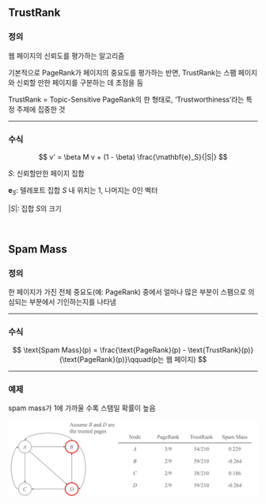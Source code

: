 <br />

## TrustRank

### 정의

웹 페이지의 신뢰도를 평가하는 알고리즘

기본적으로 PageRank가 페이지의 중요도를 평가하는 반면, TrustRank는 스팸 페이지와 신뢰할 만한 페이지를 구분하는 데 초점을 둠

TrustRank = Topic-Sensitive PageRank의 한 형태로, ‘Trustworthiness’라는 특정 주제에 집중한 것

---

### 수식

$$
v' = \beta M v + (1 - \beta) \frac{\mathbf{e}_S}{|S|}
$$

$S$: 신뢰할만한 페이지 집합

$\mathbf{e}_S$: 텔레포트 집합 $S$ 내 위치는 1, 나머지는 0인 벡터

$|S|$: 집합 $S$의 크기

<br />

## Spam Mass

### 정의

한 페이지가 가진 전체 중요도(예: PageRank) 중에서 얼마나 많은 부분이 스팸으로 의심되는 부분에서 기인하는지를 나타냄

---

### 수식

$$
\text{Spam Mass}(p) = \frac{\text{PageRank}(p) - \text{TrustRank}(p)}{\text{PageRank}(p)}\qquad(p는 웹 페이지)
$$

---

### 예제

spam mass가 1에 가까울 수록 스탬일 확률이 높음

![alt_text](./Figure/Figure104.png)

<br />
<br />
<br />
<br />
